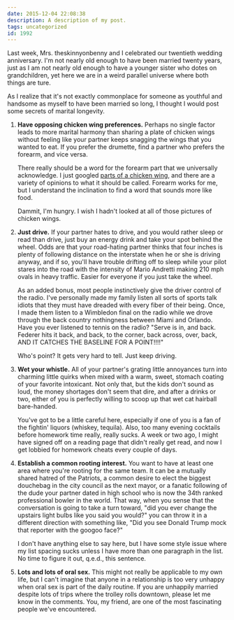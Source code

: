 ```yaml
---
date: 2015-12-04 22:08:38
description: A description of my post.
tags: uncategorized
id: 1992
---
```

Last week, Mrs. theskinnyonbenny and I celebrated our twentieth wedding anniversary.  I'm not nearly old enough to have been married twenty years, just as I am not nearly old enough to have a younger sister who dotes on grandchildren, yet here we are in a weird parallel universe where both things are ture.

As I realize that it's not exactly commonplace for someone as youthful and handsome as myself to have been married so long, I thought I would post some secrets of marital longevity.

<ol><li><b>Have opposing chicken wing preferences.</b>  Perhaps no single factor leads to more marital harmony than sharing a plate of chicken wings without feeling like your partner keeps snagging the wings that you wanted to eat.  If you prefer the drumette, find a partner who prefers the forearm, and vice versa.

There really should be a word for the forearm part that we universally acknowledge.  I just googled <a href="https://www.google.com/search?q=parts+of+a+chicken+wing&tbm=isch&tbo=u&source=univ&sa=X&ved=0ahUKEwjUxaj77sLJAhVB7D4KHalSChUQsAQIHA&biw=1710&bih=731" target="_blank">parts of a chicken wing</a>, and there are a variety of opinions to what it should be called.  Forearm works for me, but I understand the inclination to find a word that sounds more like food.

Dammit, I'm hungry.  I wish I hadn't looked at all of those pictures of chicken wings.

</li><li><b>Just drive.</b>  If your partner hates to drive, and you would rather sleep or read than drive, just buy an energy drink and take your spot behind the wheel.  Odds are that your road-hating partner thinks that four inches is plenty of following distance on the interstate when he or she is driving anyway, and if so, you'll have trouble drifting off to sleep while your pilot stares into the road with the intensity of Mario Andretti making 210 mph ovals in heavy traffic.  Easier for everyone if you just take the wheel.

As an added bonus, most people instinctively give the driver control of the radio.  I've personally made my family listen all sorts of sports talk idiots that they must have dreaded with every fiber of their being.  Once, I made them listen to a Wimbledon final on the radio while we drove through the back country nothingness between Miami and Orlando.  Have you ever listened to tennis on the radio?  "Serve is in, and back.  Federer hits it back, and back, to the corner, back across, over, back, AND IT CATCHES THE BASELINE FOR A POINT!!!!"

Who's point?  It gets very hard to tell.  Just keep driving.

</li><li><b>Wet your whistle.</b>  All of your partner's grating little annoyances turn into charming little quirks when mixed with a warm, sweet, stomach coating of your favorite intoxicant.  Not only that, but the kids don't sound as loud, the money shortages don't seem that dire, and after a drinks or two, either of you is perfectly willing to scoop up that wet cat hairball bare-handed.

You've got to be a little careful here, especially if one of you is a fan of the fightin' liquors (whiskey, tequila).  Also, too many evening cocktails before homework time really, really sucks.  A week or two ago, I might have signed off on a reading page that didn't really get read, and now I get lobbied for homework cheats every couple of days.

</li><li><b>Establish a common rooting interest.</b>  You want to have at least one area where you're rooting for the same team.  It can be a mutually shared hatred of the Patriots, a common desire to elect the biggest douchebag in the city council as the next mayor, or a fanatic following of the dude your partner dated in high school who is now the 34th ranked professional bowler in the world.  That way, when you sense that the conversation is going to take a turn toward, "did you ever change the upstairs light bulbs like you said you would?" you can throw it in a different direction with something like, "Did you see Donald Trump mock that reporter with the googoo face?"

I don't have anything else to say here, but I have some style issue where my list spacing sucks unless I have more than one paragraph in the list.  No time to figure it out, q.e.d., this sentence.

</li><li><b>Lots and lots of oral sex.</b>  This might not really be applicable to my own life, but I can't imagine that anyone in a relationship is too very unhappy when oral sex is part of the daily routine.  If you are unhappily married despite lots of trips where the trolley rolls downtown, please let me know in the comments.  You, my friend, are one of the most fascinating people we've encountered.
</li></ul>
<p>&nbsp;</p>
